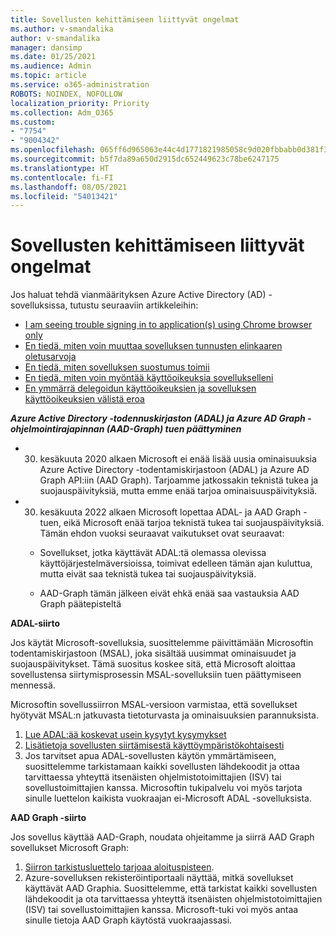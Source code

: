 ```yaml
---
title: Sovellusten kehittämiseen liittyvät ongelmat
ms.author: v-smandalika
author: v-smandalika
manager: dansimp
ms.date: 01/25/2021
ms.audience: Admin
ms.topic: article
ms.service: o365-administration
ROBOTS: NOINDEX, NOFOLLOW
localization_priority: Priority
ms.collection: Adm_O365
ms.custom:
- "7754"
- "9004342"
ms.openlocfilehash: 065ff6d965063e44c4d1771821985058c9d020fbbabb0d381f30b6a11132c4ee
ms.sourcegitcommit: b5f7da89a650d2915dc652449623c78be6247175
ms.translationtype: HT
ms.contentlocale: fi-FI
ms.lasthandoff: 08/05/2021
ms.locfileid: "54013421"
---
```

# <a name="issues-developing-applications"></a>Sovellusten kehittämiseen liittyvät ongelmat

Jos haluat tehdä vianmäärityksen Azure Active Directory (AD) -sovelluksissa, tutustu seuraaviin artikkeleihin:

- [I am seeing trouble signing in to application(s) using Chrome browser only](https://docs.microsoft.com/office365/troubleshoot/miscellaneous/chrome-behavior-affects-applications) 
- [En tiedä, miten voin muuttaa sovelluksen tunnusten elinkaaren oletusarvoja](https://docs.microsoft.com/azure/active-directory/develop/registration-config-change-token-lifetime-how-to) 
- [En tiedä, miten sovelluksen suostumus toimii](https://docs.microsoft.com/azure/active-directory/application-dev-consent-framework) 
- [En tiedä, miten voin myöntää käyttöoikeuksia sovellukselleni](https://docs.microsoft.com/azure/active-directory/manage-apps/configure-user-consent) 
- [En ymmärrä delegoidun käyttöoikeuksien ja sovelluksen käyttöoikeuksien välistä eroa](https://docs.microsoft.com/azure/active-directory/develop/delegated-and-app-perms)

***Azure Active Directory -todennuskirjaston (ADAL) ja Azure AD Graph -ohjelmointirajapinnan (AAD-Graph) tuen päättyminen***

- 30. kesäkuuta 2020 alkaen Microsoft ei enää lisää uusia ominaisuuksia Azure Active Directory -todentamiskirjastoon (ADAL) ja Azure AD Graph API:iin (AAD Graph). Tarjoamme jatkossakin teknistä tukea ja suojauspäivityksiä, mutta emme enää tarjoa ominaisuuspäivityksiä.

- 30. kesäkuuta 2022 alkaen Microsoft lopettaa ADAL- ja AAD Graph -tuen, eikä Microsoft enää tarjoa teknistä tukea tai suojauspäivityksiä. Tämän ehdon vuoksi seuraavat vaikutukset ovat seuraavat:

    - Sovellukset, jotka käyttävät ADAL:tä olemassa olevissa käyttöjärjestelmäversioissa, toimivat edelleen tämän ajan kuluttua, mutta eivät saa teknistä tukea tai suojauspäivityksiä.

    - AAD-Graph tämän jälkeen eivät ehkä enää saa vastauksia AAD Graph päätepisteltä

**ADAL-siirto**

Jos käytät Microsoft-sovelluksia, suosittelemme päivittämään Microsoftin todentamiskirjastoon (MSAL), joka sisältää uusimmat ominaisuudet ja suojauspäivitykset. Tämä suositus koskee sitä, että Microsoft aloittaa sovellustensa siirtymisprosessin MSAL-sovelluksiin tuen päättymiseen mennessä. 

Microsoftin sovellussiirron MSAL-versioon varmistaa, että sovellukset hyötyvät MSAL:n jatkuvasta tietoturvasta ja ominaisuuksien parannuksista.

1. [Lue ADAL:ää koskevat usein kysytyt kysymykset](https://docs.microsoft.com/azure/active-directory/develop/msal-migration#frequently-asked-questions-faq) 
2. [Lisätietoja sovellusten siirtämisestä käyttöympäristökohtaisesti](https://docs.microsoft.com/azure/active-directory/develop/msal-migration#frequently-asked-questions-faq) 
3. Jos tarvitset apua ADAL-sovellusten käytön ymmärtämiseen, suosittelemme tarkistamaan kaikki sovellusten lähdekoodit ja ottaa tarvittaessa yhteyttä itsenäisten ohjelmistotoimittajien (ISV) tai sovellustoimittajien kanssa. Microsoftin tukipalvelu voi myös tarjota sinulle luettelon kaikista vuokraajan ei-Microsoft ADAL -sovelluksista.

**AAD Graph -siirto**

Jos sovellus käyttää AAD-Graph, noudata ohjeitamme ja siirrä AAD Graph sovellukset Microsoft Graph:

1. [Siirron tarkistusluettelo tarjoaa aloituspisteen](https://docs.microsoft.com/graph/migrate-azure-ad-graph-planning-checklist). 
2. Azure-sovelluksen rekisteröintiportaali näyttää, mitkä sovellukset käyttävät AAD Graphia. Suosittelemme, että tarkistat kaikki sovellusten lähdekoodit ja ota tarvittaessa yhteyttä itsenäisten ohjelmistotoimittajien (ISV) tai sovellustoimittajien kanssa. Microsoft-tuki voi myös antaa sinulle tietoja AAD Graph käytöstä vuokraajassasi.







